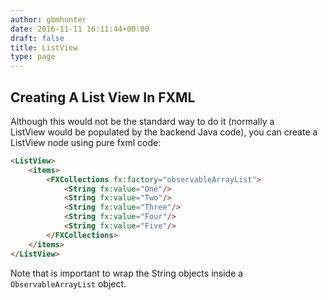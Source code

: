 ```yaml
---
author: gbmhunter
date: 2016-11-11 16:11:44+00:00
draft: false
title: ListView
type: page
---
```


## Creating A List View In FXML

Although this would not be the standard way to do it (normally a ListView would be populated by the backend Java code), you can create a ListView node using pure fxml code:

```html    
<ListView>
    <items>
        <FXCollections fx:factory="observableArrayList">
            <String fx:value="One"/>
            <String fx:value="Two"/>
            <String fx:value="Three"/>
            <String fx:value="Four"/>
            <String fx:value="Five"/>
        </FXCollections>
    </items>
</ListView>
```

Note that is important to wrap the String objects inside a `ObservableArrayList` object.